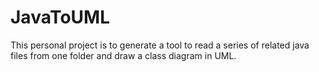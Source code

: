 # JavaToUML

This personal project is to generate a tool to read a series of related java files from one folder and draw a class diagram in UML. 


